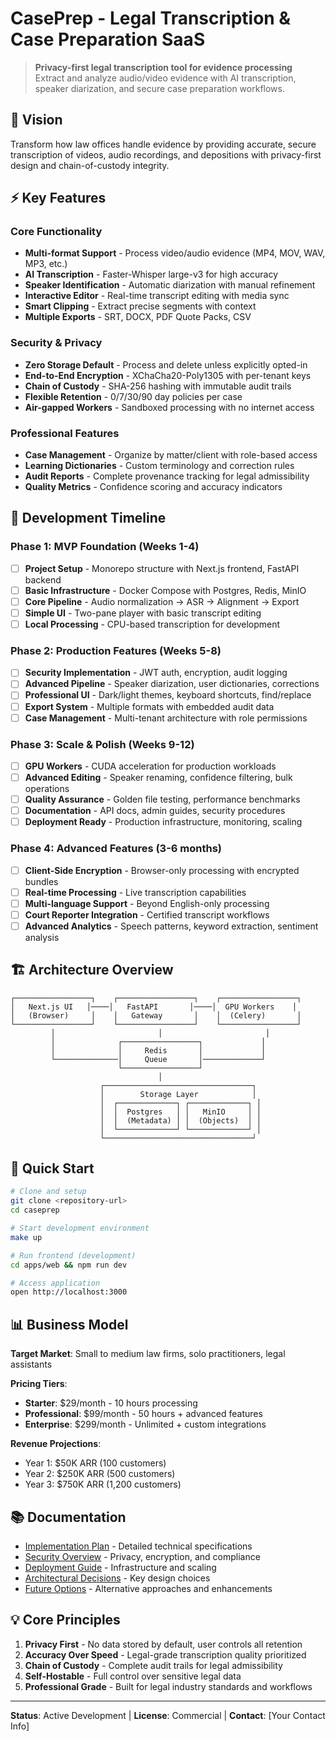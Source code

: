 # CasePrep - Legal Transcription & Case Preparation SaaS

> **Privacy-first legal transcription tool for evidence processing**  
> Extract and analyze audio/video evidence with AI transcription, speaker diarization, and secure case preparation workflows.

## 🎯 Vision
Transform how law offices handle evidence by providing accurate, secure transcription of videos, audio recordings, and depositions with privacy-first design and chain-of-custody integrity.

## ⚡ Key Features

### Core Functionality
- **Multi-format Support** - Process video/audio evidence (MP4, MOV, WAV, MP3, etc.)
- **AI Transcription** - Faster-Whisper large-v3 for high accuracy
- **Speaker Identification** - Automatic diarization with manual refinement
- **Interactive Editor** - Real-time transcript editing with media sync
- **Smart Clipping** - Extract precise segments with context
- **Multiple Exports** - SRT, DOCX, PDF Quote Packs, CSV

### Security & Privacy
- **Zero Storage Default** - Process and delete unless explicitly opted-in
- **End-to-End Encryption** - XChaCha20-Poly1305 with per-tenant keys
- **Chain of Custody** - SHA-256 hashing with immutable audit trails
- **Flexible Retention** - 0/7/30/90 day policies per case
- **Air-gapped Workers** - Sandboxed processing with no internet access

### Professional Features
- **Case Management** - Organize by matter/client with role-based access
- **Learning Dictionaries** - Custom terminology and correction rules
- **Audit Reports** - Complete provenance tracking for legal admissibility
- **Quality Metrics** - Confidence scoring and accuracy indicators

## 📅 Development Timeline

### Phase 1: MVP Foundation (Weeks 1-4)
- [ ] **Project Setup** - Monorepo structure with Next.js frontend, FastAPI backend
- [ ] **Basic Infrastructure** - Docker Compose with Postgres, Redis, MinIO
- [ ] **Core Pipeline** - Audio normalization → ASR → Alignment → Export
- [ ] **Simple UI** - Two-pane player with basic transcript editing
- [ ] **Local Processing** - CPU-based transcription for development

### Phase 2: Production Features (Weeks 5-8)
- [ ] **Security Implementation** - JWT auth, encryption, audit logging
- [ ] **Advanced Pipeline** - Speaker diarization, user dictionaries, corrections
- [ ] **Professional UI** - Dark/light themes, keyboard shortcuts, find/replace
- [ ] **Export System** - Multiple formats with embedded audit data
- [ ] **Case Management** - Multi-tenant architecture with role permissions

### Phase 3: Scale & Polish (Weeks 9-12)
- [ ] **GPU Workers** - CUDA acceleration for production workloads
- [ ] **Advanced Editing** - Speaker renaming, confidence filtering, bulk operations
- [ ] **Quality Assurance** - Golden file testing, performance benchmarks
- [ ] **Documentation** - API docs, admin guides, security procedures
- [ ] **Deployment Ready** - Production infrastructure, monitoring, scaling

### Phase 4: Advanced Features (3-6 months)
- [ ] **Client-Side Encryption** - Browser-only processing with encrypted bundles
- [ ] **Real-time Processing** - Live transcription capabilities
- [ ] **Multi-language Support** - Beyond English-only processing
- [ ] **Court Reporter Integration** - Certified transcript workflows
- [ ] **Advanced Analytics** - Speech patterns, keyword extraction, sentiment analysis

## 🏗️ Architecture Overview

```
┌─────────────────┐    ┌─────────────────┐    ┌─────────────────┐
│   Next.js UI   │────│   FastAPI       │────│  GPU Workers    │
│   (Browser)     │    │   Gateway       │    │  (Celery)       │
└─────────────────┘    └─────────────────┘    └─────────────────┘
         │                       │                       │
         │              ┌─────────────────┐             │
         │              │     Redis       │             │
         └──────────────│     Queue       │─────────────┘
                        └─────────────────┘
                                 │
                    ┌─────────────────────────────────┐
                    │        Storage Layer            │
                    │  ┌─────────────┐ ┌─────────────┐ │
                    │  │  Postgres   │ │   MinIO     │ │
                    │  │  (Metadata) │ │  (Objects)  │ │
                    │  └─────────────┘ └─────────────┘ │
                    └─────────────────────────────────┘
```

## 🚀 Quick Start

```bash
# Clone and setup
git clone <repository-url>
cd caseprep

# Start development environment
make up

# Run frontend (development)
cd apps/web && npm run dev

# Access application
open http://localhost:3000
```

## 📊 Business Model

**Target Market**: Small to medium law firms, solo practitioners, legal assistants

**Pricing Tiers**: 
- **Starter**: $29/month - 10 hours processing
- **Professional**: $99/month - 50 hours + advanced features  
- **Enterprise**: $299/month - Unlimited + custom integrations

**Revenue Projections**:
- Year 1: $50K ARR (100 customers)
- Year 2: $250K ARR (500 customers) 
- Year 3: $750K ARR (1,200 customers)

## 📚 Documentation

- [Implementation Plan](./IMPLEMENTATION_PLAN.md) - Detailed technical specifications
- [Security Overview](./docs/SECURITY.md) - Privacy, encryption, and compliance
- [Deployment Guide](./docs/DEPLOYMENT.md) - Infrastructure and scaling
- [Architectural Decisions](./docs/DECISIONS.md) - Key design choices
- [Future Options](./docs/OPTIONS.md) - Alternative approaches and enhancements

## 💡 Core Principles

1. **Privacy First** - No data stored by default, user controls all retention
2. **Accuracy Over Speed** - Legal-grade transcription quality prioritized  
3. **Chain of Custody** - Complete audit trails for legal admissibility
4. **Self-Hostable** - Full control over sensitive legal data
5. **Professional Grade** - Built for legal industry standards and workflows

---

**Status**: Active Development | **License**: Commercial | **Contact**: [Your Contact Info]